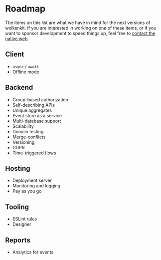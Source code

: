 # Roadmap

The items on this list are what we have in mind for the next versions of wolkenkit. If you are interested in working on one of these items, or if you want to sponsor development to speed things up, feel free to [contact the native web](mailto:hello@thenativeweb.io).

## Client

- `async` / `await`
- Offline mode

## Backend

- Group-based authorization
- Self-describing APIs
- Unique aggregates
- Event store as a service
- Multi-database support
- Scalability
- Domain testing
- Merge-conflicts
- Versioning
- GDPR
- Time-triggered flows

## Hosting

- Deployment server
- Monitoring and logging
- Pay as you go

## Tooling

- ESLint rules
- Designer

## Reports

- Analytics for events
